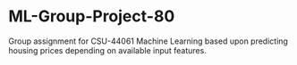 # ML-Group-Project-80
Group assignment for CSU-44061 Machine Learning based upon predicting housing prices depending on available input features.
